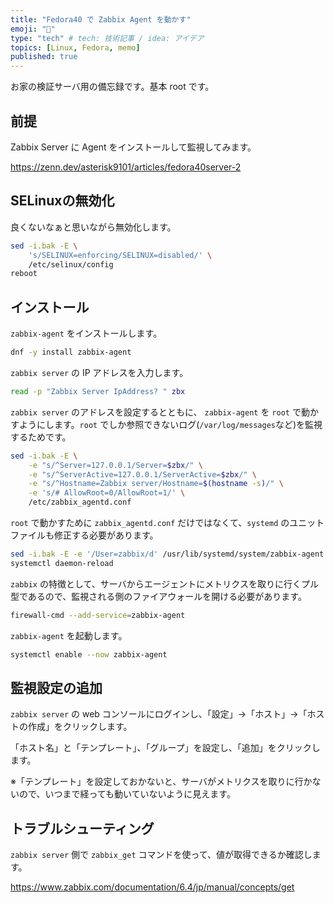 ```yaml
---
title: "Fedora40 で Zabbix Agent を動かす"
emoji: "🎉"
type: "tech" # tech: 技術記事 / idea: アイデア
topics: [Linux, Fedora, memo]
published: true
---
```


お家の検証サーバ用の備忘録です。基本 root です。

## 前提

Zabbix Server に Agent をインストールして監視してみます。

<https://zenn.dev/asterisk9101/articles/fedora40server-2>

## SELinuxの無効化

良くないなぁと思いながら無効化します。

```bash
sed -i.bak -E \
    's/SELINUX=enforcing/SELINUX=disabled/' \
    /etc/selinux/config
reboot
```

## インストール

`zabbix-agent` をインストールします。

```bash
dnf -y install zabbix-agent
```

`zabbix server` の IP アドレスを入力します。

```bash
read -p "Zabbix Server IpAddress? " zbx
```

`zabbix server` のアドレスを設定するとともに、 `zabbix-agent` を `root` で動かすようにします。`root` でしか参照できないログ(`/var/log/messages`など)を監視するためです。

```bash
sed -i.bak -E \
    -e "s/^Server=127.0.0.1/Server=$zbx/" \
    -e "s/^ServerActive=127.0.0.1/ServerActive=$zbx/" \
    -e "s/^Hostname=Zabbix server/Hostname=$(hostname -s)/" \
    -e 's/# AllowRoot=0/AllowRoot=1/' \
    /etc/zabbix_agentd.conf
```

`root` で動かすために `zabbix_agentd.conf` だけではなくて、`systemd` のユニットファイルも修正する必要があります。

```bash
sed -i.bak -E -e '/User=zabbix/d' /usr/lib/systemd/system/zabbix-agent.service
systemctl daemon-reload
```

`zabbix` の特徴として、サーバからエージェントにメトリクスを取りに行くプル型であるので、監視される側のファイアウォールを開ける必要があります。

```bash
firewall-cmd --add-service=zabbix-agent
```

`zabbix-agent` を起動します。

```bash
systemctl enable --now zabbix-agent
```

## 監視設定の追加

`zabbix server` の web コンソールにログインし、「設定」→「ホスト」→「ホストの作成」をクリックします。

「ホスト名」と「テンプレート」、「グループ」を設定し、「追加」をクリックします。

※「テンプレート」を設定しておかないと、サーバがメトリクスを取りに行かないので、いつまで経っても動いていないように見えます。

## トラブルシューティング

`zabbix server` 側で `zabbix_get` コマンドを使って、値が取得できるか確認します。

<https://www.zabbix.com/documentation/6.4/jp/manual/concepts/get>
